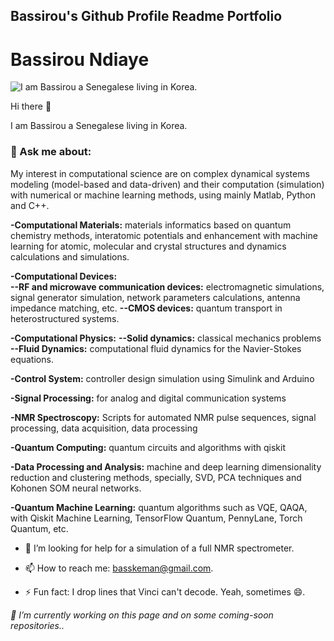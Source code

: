 ## Bassirou's Github Profile Readme Portfolio

# Bassirou Ndiaye

![I am Bassirou a Senegalese living in Korea.](https://pbs.twimg.com/profile_banners/377402778/1672025817/1080x360)


Hi there 👋

I am Bassirou a Senegalese living in Korea. 

### 💬 Ask me about:
My interest in computational science are on complex dynamical systems modeling (model-based and data-driven) and their computation (simulation) with numerical or machine learning methods, using mainly Matlab, Python and C++.

**-Computational Materials:** materials informatics based on quantum chemistry methods, interatomic potentials and enhancement with machine learning for atomic, molecular and crystal structures and dynamics calculations and simulations.

**-Computational Devices:**  
**--RF and microwave communication devices:** electromagnetic simulations, signal generator simulation, network parameters calculations, antenna impedance matching, etc.
**--CMOS devices:** quantum transport in heterostructured systems.

**-Computational Physics:**
**--Solid dynamics:** classical mechanics problems
**--Fluid Dynamics:** computational fluid dynamics for the Navier-Stokes equations.

**-Control System:** controller design simulation using Simulink and Arduino

**-Signal Processing:** for analog and digital communication systems

**-NMR Spectroscopy:**
Scripts for automated NMR pulse sequences, signal processing, data acquisition, data processing

**-Quantum Computing:** quantum circuits and algorithms with qiskit

**-Data Processing and Analysis:** machine and deep learning dimensionality reduction and clustering methods, specially, SVD, PCA techniques and Kohonen SOM neural networks.

**-Quantum Machine Learning:** quantum algorithms such as VQE, QAQA, with Qiskit Machine Learning, TensorFlow Quantum, PennyLane, Torch Quantum, etc.


- 🤔 I’m looking for help for a simulation of a full NMR spectrometer.
- 📫 How to reach me: basskeman@gmail.com.

- ⚡ Fun fact: I drop lines that Vinci can't decode. Yeah, sometimes 😄.

*🔭 I’m currently working on this page and on some coming-soon repositories..*  
